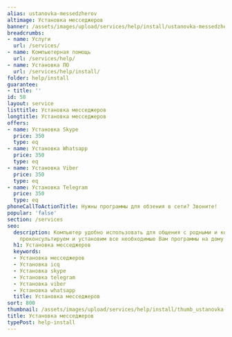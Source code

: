 ```yaml
---
alias: ustanovka-messedzherov
altimage: Установка месседжеров
banner: /assets/images/upload/services/help/install/ustanovka-messedzherov.jpg
breadcrumbs:
- name: Услуги
  url: /services/
- name: Компьютерная помощь
  url: /services/help/
- name: Установка ПО
  url: /services/help/install/
folder: help/install
guarantee:
- title: ''
id: 58
layout: service
listtitle: Установка месседжеров
longtitle: Установка месседжеров
offers:
- name: Установка Skype
  price: 350
  type: eq
- name: Установка Whatsapp
  price: 350
  type: eq
- name: Установка Viber
  price: 350
  type: eq
- name: Установка Telegram
  price: 350
  type: eq
phoneCallToActionTitle: Нужны программы для обзения в сети? Звоните!
popular: 'false'
section: /services
seo:
  description: Компьютер удобно использовать для общения с родными и коллегами. Мы
    проконсультируем и установим все необходимые Вам программы на дому {% inCity %}.
  h1: Установка месседжеров
  keywords:
  - Установка месседжеров
  - Установка icq
  - Установка skype
  - Установка telegram
  - Установка viber
  - Установка whatsapp
  title: Установка месседжеров
sort: 800
thumbnail: /assets/images/upload/services/help/install/thumb_ustanovka-messedzherov.jpg
title: Установка месседжеров
typePost: help-install
---
```

